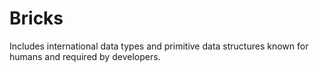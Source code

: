 # Bricks
Includes international data types and primitive data structures known for humans and required by developers.
